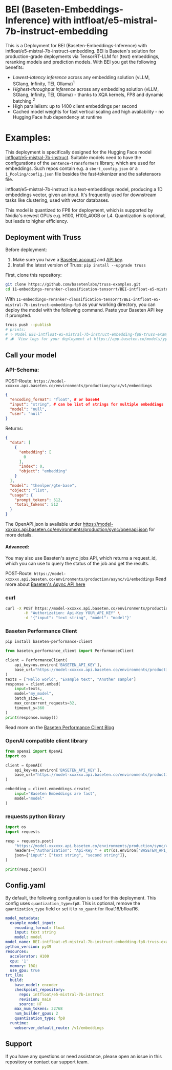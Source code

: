 # BEI (Baseten-Embeddings-Inference) with intfloat/e5-mistral-7b-instruct-embedding

This is a Deployment for BEI (Baseten-Embeddings-Inference) with intfloat/e5-mistral-7b-instruct-embedding. BEI is Baseten's solution for production-grade deployments via TensorRT-LLM for (text) embeddings, reranking models and prediction models.
With BEI you get the following benefits:
- *Lowest-latency inference* across any embedding solution (vLLM, SGlang, Infinity, TEI, Ollama)<sup>1</sup>
- *Highest-throughput inference* across any embedding solution (vLLM, SGlang, Infinity, TEI, Ollama) - thanks to XQA kernels, FP8 and dynamic batching.<sup>2</sup>
- High parallelism: up to 1400 client embeddings per second
- Cached model weights for fast vertical scaling and high availability - no Hugging Face hub dependency at runtime


# Examples:
This deployment is specifically designed for the Hugging Face model [intfloat/e5-mistral-7b-instruct](https://huggingface.co/intfloat/e5-mistral-7b-instruct).
Suitable models need to have the configurations of the `sentence-transformers` library, which are used for embeddings. Such repos contain e.g. a `sbert_config.json` or a `1_Pooling/config.json` file besides the fast-tokenizer and the safetensors file.

intfloat/e5-mistral-7b-instruct  is a text-embeddings model, producing a 1D embeddings vector, given an input.
It's frequently used for downstream tasks like clustering, used with vector databases.

This model is quantized to FP8 for deployment, which is supported by Nvidia's newest GPUs e.g. H100, H100_40GB or L4. Quantization is optional, but leads to higher efficiency.

## Deployment with Truss

Before deployment:

1. Make sure you have a [Baseten account](https://app.baseten.co/signup) and [API key](https://app.baseten.co/settings/account/api_keys).
2. Install the latest version of Truss: `pip install --upgrade truss`


First, clone this repository:
```sh
git clone https://github.com/basetenlabs/truss-examples.git
cd 11-embeddings-reranker-classification-tensorrt/BEI-intfloat-e5-mistral-7b-instruct-embedding-fp8
```

With `11-embeddings-reranker-classification-tensorrt/BEI-intfloat-e5-mistral-7b-instruct-embedding-fp8` as your working directory, you can deploy the model with the following command. Paste your Baseten API key if prompted.

```sh
truss push --publish
# prints:
# ✨ Model BEI-intfloat-e5-mistral-7b-instruct-embedding-fp8-truss-example was successfully pushed ✨
# 🪵  View logs for your deployment at https://app.baseten.co/models/yyyyyy/logs/xxxxxx
```

## Call your model

### API-Schema:
POST-Route: `https://model-xxxxxx.api.baseten.co/environments/production/sync/v1/embeddings`
```json
{
  "encoding_format": "float", # or base64
  "input": "string", # can be list of strings for multiple embeddings
  "model": "null",
  "user": "null"
}
```

Returns:
```json
{
  "data": [
    {
      "embedding": [
        0
      ],
      "index": 0,
      "object": "embedding"
    }
  ],
  "model": "thenlper/gte-base",
  "object": "list",
  "usage": {
    "prompt_tokens": 512,
    "total_tokens": 512
  }
}
```
The OpenAPI.json is available under https://model-xxxxxx.api.baseten.co/environments/production/sync/openapi.json for more details.

#### Advanced:
You may also use Baseten's async jobs API, which returns a request_id, which you can use to query the status of the job and get the results.

POST-Route: `https://model-xxxxxx.api.baseten.co/environments/production/async/v1/embeddings`
Read more about [Baseten's Async API here](https://docs.baseten.co/invoke/async)

### curl
```bash
curl -X POST https://model-xxxxxx.api.baseten.co/environments/production/sync/v1/embeddings \
        -H "Authorization: Api-Key YOUR_API_KEY" \
        -d '{"input": "text string", "model": "model"}'
```

### Baseten Performance Client

```bash
pip install baseten-performance-client
```

```python
from baseten_performance_client import PerformanceClient

client = PerformanceClient(
    api_key=os.environ['BASETEN_API_KEY'],
    base_url="https://model-xxxxxx.api.baseten.co/environments/production/sync"
)
texts = ["Hello world", "Example text", "Another sample"]
response = client.embed(
    input=texts,
    model="my_model",
    batch_size=4,
    max_concurrent_requests=32,
    timeout_s=360
)
print(response.numpy())
```

Read more on the [Baseten Performance Client Blog](https://www.baseten.co/blog/your-client-code-matters-10x-higher-embedding-throughput-with-python-and-rust/)

### OpenAI compatible client library
```python
from openai import OpenAI
import os

client = OpenAI(
    api_key=os.environ['BASETEN_API_KEY'],
    base_url="https://model-xxxxxx.api.baseten.co/environments/production/sync/v1"
)

embedding = client.embeddings.create(
    input="Baseten Embeddings are fast",
    model="model"
)
```
### requests python library

```python
import os
import requests

resp = requests.post(
    "https://model-xxxxxx.api.baseten.co/environments/production/sync/v1/embeddings",
    headers={"Authorization": "Api-Key " + str(os.environ['BASETEN_API_KEY'])},
    json={"input": ["text string", "second string"]},
)

print(resp.json())
```


## Config.yaml
By default, the following configuration is used for this deployment. This config uses `quantization_type=fp8`. This is optional, remove the `quantization_type` field or set it to `no_quant` for float16/bfloat16.

```yaml
model_metadata:
  example_model_input:
    encoding_format: float
    input: text string
    model: model
model_name: BEI-intfloat-e5-mistral-7b-instruct-embedding-fp8-truss-example
python_version: py39
resources:
  accelerator: H100
  cpu: '1'
  memory: 10Gi
  use_gpu: true
trt_llm:
  build:
    base_model: encoder
    checkpoint_repository:
      repo: intfloat/e5-mistral-7b-instruct
      revision: main
      source: HF
    max_num_tokens: 32768
    num_builder_gpus: 2
    quantization_type: fp8
  runtime:
    webserver_default_route: /v1/embeddings

```

## Support
If you have any questions or need assistance, please open an issue in this repository or contact our support team.
